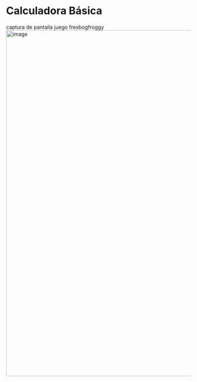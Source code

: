 ﻿# Calculadora Básica




 captura de pantalla juego frexbogfroggy
 <img width="885" height="942" alt="image" src="https://github.com/user-attachments/assets/ed4fb849-235d-42fc-9f7b-fd386c56aee9" />

